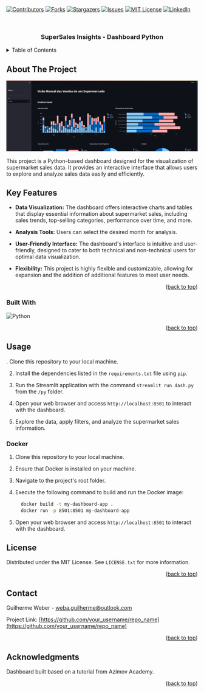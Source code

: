 <!-- Improved compatibility of back to top link: See: https://github.com/glweber/python_dash/pull/73 -->
<a name="readme-top"></a>
<!--
*** Thanks for checking out the python_dash. If you have a suggestion
*** that would make this better, please fork the repo and create a pull request
*** or simply open an issue with the tag "enhancement".
*** Don't forget to give the project a star!
*** Thanks again! Now go create something AMAZING! :D
-->



<!-- PROJECT SHIELDS -->
<!--
*** I'm using markdown "reference style" links for readability.
*** Reference links are enclosed in brackets [ ] instead of parentheses ( ).
*** See the bottom of this document for the declaration of the reference variables
*** for contributors-url, forks-url, etc. This is an optional, concise syntax you may use.
*** https://www.markdownguide.org/basic-syntax/#reference-style-links
-->
[![Contributors][contributors-shield]][contributors-url]
[![Forks][forks-shield]][forks-url]
[![Stargazers][stars-shield]][stars-url]
[![Issues][issues-shield]][issues-url]
[![MIT License][license-shield]][license-url]
[![LinkedIn][linkedin-shield]][linkedin-url]



<!-- PROJECT LOGO -->
<br />
<div align="center">


  <h3 align="center">SuperSales Insights - Dashboard Python</h3>

</div>



<!-- TABLE OF CONTENTS -->
<details>
  <summary>Table of Contents</summary>
  <ol>
    <li>
      <a href="#about-the-project">About The Project</a>
      <ul>
        <li><a href="#built-with">Built With</a></li>
      </ul>
    </li>
    <li><a href="#usage">Usage</a></li>
    <li><a href="#license">License</a></li>
    <li><a href="#contact">Contact</a></li>
    <li><a href="#acknowledgments">Acknowledgments</a></li>
  </ol>
</details>



<!-- ABOUT THE PROJECT -->
## About The Project

[![Product Name Screen Shot][product-screenshot]](https://example.com)

This project is a Python-based dashboard designed for the visualization of supermarket sales data. It provides an interactive interface that allows users to explore and analyze sales data easily and efficiently.

## Key Features

- **Data Visualization:** The dashboard offers interactive charts and tables that display essential information about supermarket sales, including sales trends, top-selling categories, performance over time, and more.

- **Analysis Tools:** Users can select the desired month for analysis.

- **User-Friendly Interface:** The dashboard's interface is intuitive and user-friendly, designed to cater to both technical and non-technical users for optimal data visualization.

- **Flexibility:** This project is highly flexible and customizable, allowing for expansion and the addition of additional features to meet user needs.

<p align="right">(<a href="#readme-top">back to top</a>)</p>



### Built With

![Python][Python.lg]


<p align="right">(<a href="#readme-top">back to top</a>)</p>


<!-- USAGE EXAMPLES -->
## Usage

. Clone this repository to your local machine.

2. Install the dependencies listed in the `requirements.txt` file using `pip`.

3. Run the Streamlit application with the command `streamlit run dash.py` from the `/py` folder.

4. Open your web browser and access `http://localhost:8501` to interact with the dashboard.

5. Explore the data, apply filters, and analyze the supermarket sales information.

### Docker

1. Clone this repository to your local machine.

2. Ensure that Docker is installed on your machine.

3. Navigate to the project's root folder.

4. Execute the following command to build and run the Docker image:

   ```sh
     docker build -t my-dashboard-app .
     docker run -p 8501:8501 my-dashboard-app
   ```
   
5. Open your web browser and access `http://localhost:8501` to interact with the dashboard.



<!-- LICENSE -->
## License

Distributed under the MIT License. See `LICENSE.txt` for more information.

<p align="right">(<a href="#readme-top">back to top</a>)</p>



<!-- CONTACT -->
## Contact

Guilherme Weber - weba.guilherme@outlook.com

Project Link: [https://github.com/your_username/repo_name](https://github.com/your_username/repo_name)

<p align="right">(<a href="#readme-top">back to top</a>)</p>



<!-- ACKNOWLEDGMENTS -->
## Acknowledgments

Dashboard built based on a tutorial from Azimov Academy.

<p align="right">(<a href="#readme-top">back to top</a>)</p>



<!-- MARKDOWN LINKS & IMAGES -->
<!-- https://www.markdownguide.org/basic-syntax/#reference-style-links -->
[contributors-shield]: https://img.shields.io/github/contributors/glweber/python_dash.svg?style=for-the-badge
[contributors-url]: https://github.com/glweber/python_dash/graphs/contributors
[forks-shield]: https://img.shields.io/github/forks/glweber/python_dash.svg?style=for-the-badge
[forks-url]: https://github.com/glweber/python_dash/network/members
[stars-shield]: https://img.shields.io/github/stars/glweber/python_dash.svg?style=for-the-badge
[stars-url]: https://github.com/glweber/python_dash/stargazers
[issues-shield]: https://img.shields.io/github/issues/glweber/python_dash.svg?style=for-the-badge
[issues-url]: https://github.com/glweber/python_dash/issues
[license-shield]: https://img.shields.io/github/license/glweber/python_dash.svg?style=for-the-badge
[license-url]: https://github.com/glweber/python_dash/blob/master/LICENSE.txt
[linkedin-shield]: https://img.shields.io/badge/-LinkedIn-black.svg?style=for-the-badge&logo=linkedin&colorB=555
[linkedin-url]: https://linkedin.com/in/glweber
[product-screenshot]: src/img/screenshot.png
[Python.lg]: https://img.shields.io/badge/python-3670A0?style=for-the-badge&logo=python&logoColor=ffdd54
[Python_url]: www.python.org
